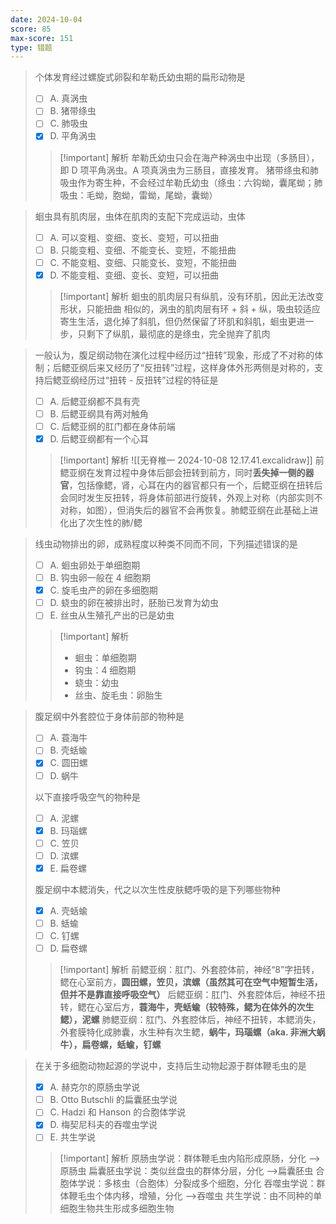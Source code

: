```yaml
---
date: 2024-10-04
score: 85
max-score: 151
type: 错题
---
```


>个体发育经过螺旋式卵裂和牟勒氏幼虫期的扁形动物是
>- [ ] A. 真涡虫
>- [ ] B. 猪带绦虫
>- [ ] C. 肺吸虫
>- [x] D. 平角涡虫
>
>>[!important] 解析
>>牟勒氏幼虫只会在海产种涡虫中出现（多肠目），即 D 项平角涡虫。A 项真涡虫为三肠目，直接发育。
>>猪带绦虫和肺吸虫作为寄生种，不会经过牟勒氏幼虫（绦虫：六钩蚴，囊尾蚴；肺吸虫：毛蚴，胞蚴，雷蚴，尾蚴，囊蚴）

>蛔虫具有肌肉层，虫体在肌肉的支配下完成运动，虫体
>- [ ] A. 可以变粗、变细、变长、变短，可以扭曲
>- [ ] B. 只能变粗、变细、不能变长、变短，不能扭曲
>- [ ] C. 不能变粗、变细、只能变长、变短，不能扭曲
>- [x] D. 不能变粗、变细、变长、变短，可以扭曲
>
>>[!important] 解析
>>蛔虫的肌肉层只有纵肌，没有环肌，因此无法改变形状，只能扭曲
>>相似的，涡虫的肌肉层有环 + 斜 + 纵，吸虫较适应寄生生活，退化掉了斜肌，但仍然保留了环肌和斜肌，蛔虫更进一步，只剩下了纵肌，最彻底的是绦虫，完全抛弃了肌肉

>一般认为，腹足纲动物在演化过程中经历过“扭转”现象，形成了不对称的体制；后鳃亚纲后来又经历了“反扭转”过程，这样身体外形两侧是对称的，支持后鳃亚纲经历过“扭转 - 反扭转”过程的特征是
>- [ ] A. 后鳃亚纲都不具有壳
>- [ ] B. 后鳃亚纲具有两对触角
>- [ ] C. 后鳃亚纲的肛门都在身体前端
>- [x] D. 后鳃亚纲都有一个心耳
>
>>[!important] 解析
>>![[无脊椎一 2024-10-08 12.17.41.excalidraw]]
>>前鳃亚纲在发育过程中身体后部会扭转到前方，同时**丢失掉一侧的器官**，包括像鳃，肾，心耳在内的器官都只有一个，后鳃亚纲在扭转后会同时发生反扭转，将身体前部进行旋转，外观上对称（内部实则不对称，如图），但消失后的器官不会再恢复。肺鳃亚纲在此基础上进化出了次生性的肺/鳃

>线虫动物排出的卵，成熟程度以种类不同而不同，下列描述错误的是
>- [ ] A. 蛔虫卵处于单细胞期
>- [ ] B. 钩虫卵一般在 4 细胞期
>- [x] C. 旋毛虫产的卵在多细胞期
>- [ ] D. 蛲虫的卵在被排出时，胚胎已发育为幼虫
>- [ ] E. 丝虫从生殖孔产出的已是幼虫
>
>>[!important] 解析
>>- 蛔虫：单细胞期
>>- 钩虫：4 细胞期
>>- 蛲虫：幼虫
>>- 丝虫、旋毛虫：卵胎生

>腹足纲中外套腔位于身体前部的物种是
>- [ ] A. 蓑海牛
>- [ ] B. 壳蛞蝓
>- [x] C. 圆田螺
>- [ ] D. 蜗牛
>
>以下直接呼吸空气的物种是
>- [ ] A. 泥螺
>- [x] B. 玛瑙螺
>- [ ] C. 笠贝
>- [ ] D. 滨螺
>- [x] E. 扁卷螺
>
>腹足纲中本鳃消失，代之以次生性皮肤鳃呼吸的是下列哪些物种
>- [x] A. 壳蛞蝓
>- [ ] B. 蛞蝓
>- [ ] C. 钉螺
>- [ ] D. 扁卷螺
>
>>[!important] 解析
>>前鳃亚纲：肛门、外套腔体前，神经“8”字扭转，鳃在心室前方，**圆田螺，笠贝，滨螺（虽然其可在空气中短暂生活，但并不是靠直接呼吸空气）**
>>后鳃亚纲：肛门、外套腔体后，神经不扭转，鳃在心室后方，**蓑海牛，壳蛞蝓（较特殊，鳃为在体外的次生鳃），泥螺**
>>肺鳃亚纲：肛门、外套腔体后，神经不扭转，本鳃消失，外套膜特化成肺囊，水生种有次生鳃，**蜗牛，玛瑙螺（aka. 非洲大蜗牛），扁卷螺，蛞蝓，钉螺**

>在关于多细胞动物起源的学说中，支持后生动物起源于群体鞭毛虫的是
>- [x] A. 赫克尔的原肠虫学说
>- [ ] B. Otto Butschli 的扁囊胚虫学说
>- [ ] C. Hadzi 和 Hanson 的合胞体学说
>- [x] D. 梅契尼科夫的吞噬虫学说
>- [ ] E. 共生学说
>
>>[!important] 解析
>>原肠虫学说：群体鞭毛虫内陷形成原肠，分化 -->原肠虫
>>扁囊胚虫学说：类似丝盘虫的群体分层，分化 -->扁囊胚虫
>>合胞体学说：多核虫（合胞体）分裂成多个细胞，分化
>>吞噬虫学说：群体鞭毛虫个体内移，增殖，分化 -->吞噬虫
>>共生学说：由不同种的单细胞生物共生形成多细胞生物
